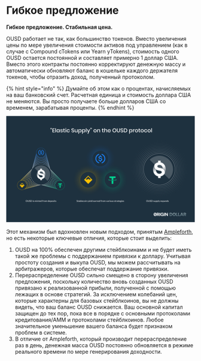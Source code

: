 # Гибкое предложение

**Гибкое предложение. Стабильная цена.**

OUSD работает не так, как большинство токенов. Вместо увеличения цены по мере увеличения стоимости активов под управлением \(как в случае с Compound cTokens или Yearn yTokens\), стоимость одного OUSD остается постоянной и составляет примерно 1 доллар США. Вместо этого контракты постоянно корректируют денежную массу и автоматически обновляют баланс в кошельке каждого держателя токенов, чтобы отразить доход, полученный протоколом.

{% hint style="info" %}
Думайте об этом как о процентах, начисляемых на ваш банковский счет. Расчетная единица и стоимость доллара США не меняются. Вы просто получаете больше долларов США со временем, зарабатывая проценты.
{% endhint %}

![](../.gitbook/assets/ousd_docs_graphics_4.png)

Этот механизм был вдохновлен новым подходом, принятым [Ampleforth](https://www.ampleforth.org/), но есть некоторые ключевые отличия, которые стоит выделить:

1. OUSD на 100% обеспечен другими стейблкоинами и не будет иметь такой же проблемы с поддержанием привязки к доллару. Учитывая простоту создания и выкупа OUSD, мы можем рассчитывать на арбитражеров, которые обеспечат поддержание привязки.
2. Перераспределение OUSD сильно смещено в сторону увеличения предложения, поскольку количество вновь созданных OUSD привязано к реализованной прибыли, полученной с помощью лежащих в основе стратегий. За исключением колебаний цен, которые характерны для базовых стейблкоинов, вы не должны видеть, что ваш баланс OUSD снижается. Ваш основной капитал защищен до тех пор, пока все в порядке с основными протоколами кредитования/AMM и протоколами стейблкоинов. Любое значительное уменьшение вашего баланса будет признаком проблем в системе.
3. В отличие от Ampleforth, который производит перераспределение раз в день, денежная масса OUSD постоянно обновляется в режиме реального времени по мере генерирования доходности.

